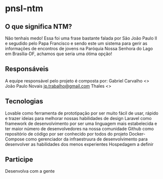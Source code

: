 # pnsl-ntm

## O que significa NTM?

Não tenhais medo! Essa foi uma frase bastante falada por São João Paulo II e segudido pelo Papa Francisco e sendo este um sistema para gerir as informações de encontros de jovens na Paróquia Nossa Senhora do Lago em Brasília-DF, achamos que seria uma ótima opção!

## Responsáveis

A equipe responsável pelo projeto é composta por:
Gabriel Carvalho <>
João Paulo Novais <jp.trabalho@gmail.com>
Thales <>

## Tecnologias

Lovable como ferramenta de prototipação por ser muito fácil de usar, rápido e trazer ideias para melhorar nossas habilidades de design
Laravel como framework de desenvolvimento por ser uma linguagem mais estabelecida e ter maior número de desenvolvedores na nossa comunidade
Github como repositório de código por ser conhecido por todos do projeto
Docker-Compose como gerenciador da infraestruura de desenvolvimento para desenvolver as habilidades dos menos experientes
Hospedagem a definir

## Participe

Desenvolva com a gente
